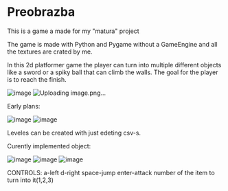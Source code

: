 # Preobrazba
This is a game a made for my "matura" project

The game is made with Python and Pygame without a GameEngine and all the textures are crated by me.

In this 2d platformer game the player can turn into multiple different objects like a sword or a spiky 
ball that can climb the walls. The goal for the player is to reach the finish.

![image](https://github.com/user-attachments/assets/551adce9-0f77-4dd0-981d-be0a64295da7)
![Uploading image.png…]()


Early plans:

![image](https://github.com/user-attachments/assets/b3d7074f-c9ea-4e95-8978-0556909a20f5)
![image](https://github.com/user-attachments/assets/93282534-970b-479d-b383-b83e1bb89faa)

Leveles can be created with just edeting csv-s.

Curently implemented object:

![image](https://github.com/user-attachments/assets/9382a2e6-84ca-40b1-a5f9-6624a32e03c4)
![image](https://github.com/user-attachments/assets/04340881-c556-4f34-a9c8-0ef1432796f6)
![image](https://github.com/user-attachments/assets/c2567872-2e3d-4866-8039-52e2e52bf9b6)


CONTROLS:
a-left
d-right
space-jump
enter-attack
number of the item to turn into it(1,2,3)

